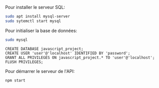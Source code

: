 Pour installer le serveur SQL:
```bash
sudo apt install mysql-server
sudo sytemctl start mysql
```

Pour initialiser la base de données:
```bash
sudo mysql
```
```mysql-sql
CREATE DATABASE javascript_project;
CREATE USER 'user'@'localhost' IDENTIFIED BY 'password';
GRANT ALL PRIVILEGES ON javascript_project.* TO 'user'@'localhost';
FLUSH PRIVILEGES;
```

Pour démarrer le serveur de l'API:
```bash
npm start
```